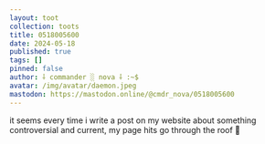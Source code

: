 ```yaml
---
layout: toot
collection: toots
title: 0518005600
date: 2024-05-18
published: true
tags: []
pinned: false
author: ⸸ commander ░ nova ⸸ :~$
avatar: /img/avatar/daemon.jpeg
mastodon: https://mastodon.online/@cmdr_nova/0518005600
---
```


it seems every time i write a post on my website about something controversial and current, my page hits go through the roof 🤔
